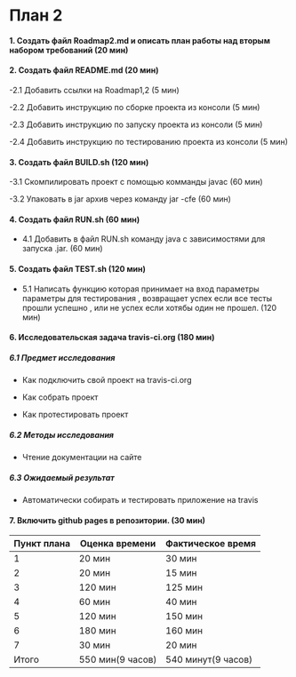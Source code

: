 # План 2

#### 1. Создать файл Roadmap2.md и описать план работы над вторым набором требований (20 мин)

#### 2. Создать файл README.md (20 мин)

-2.1 Добавить ссылки на Roadmap1,2 (5 мин)

-2.2 Добавить инструкцию по сборке проекта из консоли (5 мин)

-2.3 Добавить инструкцию по запуску проекта из консоли (5 мин)

-2.4 Добавить инструкцию по тестированию проекта из консоли (5 мин)

#### 3. Создать файл BUILD.sh (120 мин)

-3.1 Скомпилировать проект с помощью комманды javac (60 мин)

-3.2 Упаковать в jar архив через команду jar -cfe (60 мин)

#### 4. Создать файл RUN.sh (60 мин)

  - 4.1 Добавить в файл RUN.sh команду java  с зависимостями для запуска .jar. (60 мин) 

#### 5. Создать файл TEST.sh (120 мин)

  - 5.1 Написать функцию которая  принимает на вход параметры параметры для тестирования  , возвращает успех если все тесты прошли успешно , или не успех если хотябы один не прошел. (120 мин)

#### 6. Исследовательская задача travis-ci.org (180 мин)

##### 6.1 Предмет исследования
  + Как подключить свой проект на travis-ci.org
  
  + Как собрать проект
  
  + Как протестировать проект
  
##### 6.2 Методы исследования

  + Чтение документации на сайте
  
##### 6.3 Ожидаемый результат

  + Автоматически собирать и тестировать приложение на travis
  
#### 7. Включить github pages в репозитории. (30 мин)

Пункт плана|Оценка времени    | Фактическое время    |
-----------| ---------------  | ----------------     |
1	         |     20 мин       |     30 мин           |
2          |     20 мин       |     15 мин           |
3          |     120 мин      |     125 мин          |
4          |     60 мин       |     40 мин           |
5	         |     120 мин      |     150 мин          |
6	         |     180 мин      |     160 мин          |
7	         |     30 мин       |     20 мин           |
Итого      |550 мин(9 часов)  |   540 минут(9 часов) |
